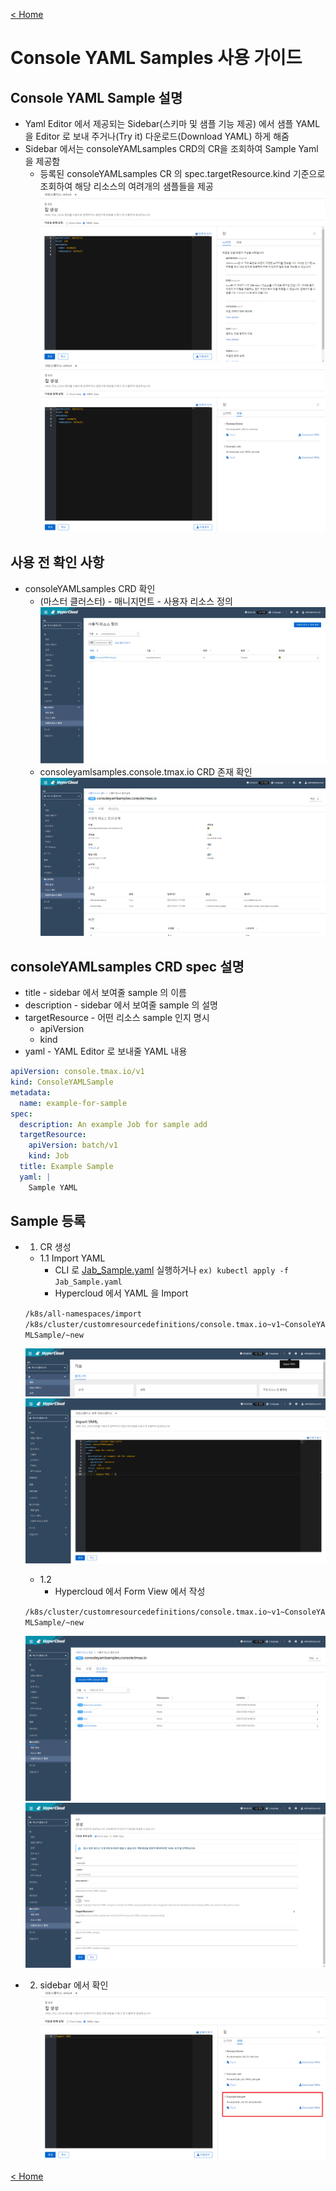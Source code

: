 
[< Home](/)

# Console YAML Samples 사용 가이드

## Console YAML Sample 설명

- Yaml Editor 에서 제공되는 Sidebar(스키마 및 샘플 기능 제공) 에서 샘플 YAML 을 Editor 로 보내 주거나(Try it) 다운로드(Download YAML) 하게 해줌
- Sidebar 에서는 consoleYAMLsamples CRD의 CR을 조회하여 Sample Yaml 을 제공함
  - 등록된 consoleYAMLsamples CR 의 spec.targetResource.kind 기준으로 조회하여 해당 리소스의 여려개의 샘플들을 제공
    [![image](figure/1.Sidebar_Schema.png)](figure/1.Sidebar_Schema.png)
    [![image](figure/2.Sidebar_Sample.png)](figure/2.Sidebar_Sample.png)

## 사용 전 확인 사항

- consoleYAMLsamples CRD 확인
  - (마스터 클러스터) - 매니지먼트 - 사용자 리소스 정의
    [![image](figure/3.consoleYAMLsamples_CRD.png)](figure/3.consoleYAMLsamples_CRD.png)
  - consoleyamlsamples.console.tmax.io CRD 존재 확인
    [![image](figure/4.consoleYAMLsamples_CRD_Detail.png)](figure/4.consoleYAMLsamples_CRD_Detail.png)

## consoleYAMLsamples CRD spec 설명

- title - sidebar 에서 보여줄 sample 의 이름
- description - sidebar 에서 보여줄 sample 의 설명
- targetResource - 어떤 리소스 sample 인지 명시
  - apiVersion
  - kind
- yaml - YAML Editor 로 보내줄 YAML 내용

```yaml
apiVersion: console.tmax.io/v1
kind: ConsoleYAMLSample
metadata:
  name: example-for-sample
spec:
  description: An example Job for sample add
  targetResource:
    apiVersion: batch/v1
    kind: Job
  title: Example Sample
  yaml: |
    Sample YAML
```

## Sample 등록

- 1. CR 생성

  - 1.1 Import YAML
    - CLI 로 [Jab_Sample.yaml](yaml/Jab_Sample.yaml) 실행하거나 `ex) kubectl apply -f Jab_Sample.yaml`
    - Hypercloud 에서 YAML 을 Import

  `/k8s/all-namespaces/import`
  `/k8s/cluster/customresourcedefinitions/console.tmax.io~v1~ConsoleYAMLSample/~new`

  [![image](figure/5.import_YAML.png)](figure/5.import_YAML.png)
  [![image](figure/6.import_YAML_example.png)](figure/6.import_YAML_example.png)

  - 1.2
    - Hypercloud 에서 Form View 에서 작성

  `/k8s/cluster/customresourcedefinitions/console.tmax.io~v1~ConsoleYAMLSample/~new`

  [![image](figure/7.consoleYAMLsamples_CRD_List.png)](figure/7.consoleYAMLsamples_CRD_List.png)
  [![image](figure/8.consoleYAMLsamples_CRD_Create.png)](figure/8.consoleYAMLsamples_CRD_Create.png)

- 2.  sidebar 에서 확인
      [![image](figure/9.consoleYAMLsamples_Check.png)](figure/9.consoleYAMLsamples_Check.png)  

  
[< Home](/)
